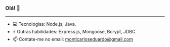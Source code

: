 ### Olá! 👋

<hr>

- 💻 Tecnologias: Node.js, Java.
- ⚡ Outras habilidades: Express.js, Mongoose, Bcrypt, JDBC.
- 📫 Contate-me no email: monticarloseduardo@gmail.com


